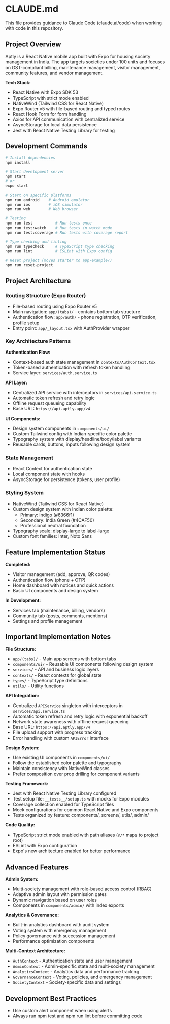 # CLAUDE.md

This file provides guidance to Claude Code (claude.ai/code) when working with code in this repository.

## Project Overview

Aptly is a React Native mobile app built with Expo for housing society management in India. The app targets societies under 100 units and focuses on GST-compliant billing, maintenance management, visitor management, community features, and vendor management.

**Tech Stack:**
- React Native with Expo SDK 53
- TypeScript with strict mode enabled
- NativeWind (Tailwind CSS for React Native)
- Expo Router v5 with file-based routing and typed routes
- React Hook Form for form handling
- Axios for API communication with centralized service
- AsyncStorage for local data persistence
- Jest with React Native Testing Library for testing

## Development Commands

```bash
# Install dependencies
npm install

# Start development server
npm start
# or
expo start

# Start on specific platforms
npm run android    # Android emulator
npm run ios        # iOS simulator
npm run web        # Web browser

# Testing
npm run test          # Run tests once
npm run test:watch    # Run tests in watch mode
npm run test:coverage # Run tests with coverage report

# Type checking and linting
npm run typecheck     # TypeScript type checking
npm run lint          # ESLint with Expo config

# Reset project (moves starter to app-example/)
npm run reset-project
```

## Project Architecture

### Routing Structure (Expo Router)
- File-based routing using Expo Router v5
- Main navigation: `app/(tabs)/` - contains bottom tab structure
- Authentication flow: `app/auth/` - phone registration, OTP verification, profile setup
- Entry point: `app/_layout.tsx` with AuthProvider wrapper

### Key Architecture Patterns

**Authentication Flow:**
- Context-based auth state management in `contexts/AuthContext.tsx`
- Token-based authentication with refresh token handling
- Service layer: `services/auth.service.ts`

**API Layer:**
- Centralized API service with interceptors in `services/api.service.ts`
- Automatic token refresh and retry logic
- Offline request queueing capability
- Base URL: `https://api.aptly.app/v4`

**UI Components:**
- Design system components in `components/ui/`
- Custom Tailwind config with Indian-specific color palette
- Typography system with display/headline/body/label variants
- Reusable cards, buttons, inputs following design system

### State Management
- React Context for authentication state
- Local component state with hooks
- AsyncStorage for persistence (tokens, user profile)

### Styling System
- NativeWind (Tailwind CSS for React Native)
- Custom design system with Indian color palette:
  - Primary: Indigo (#6366f1)
  - Secondary: India Green (#4CAF50)
  - Professional neutral foundation
- Typography scale: display-large to label-large
- Custom font families: Inter, Noto Sans

## Feature Implementation Status

**Completed:**
- Visitor management (add, approve, QR codes)
- Authentication flow (phone + OTP)
- Home dashboard with notices and quick actions
- Basic UI components and design system

**In Development:**
- Services tab (maintenance, billing, vendors)
- Community tab (posts, comments, mentions)
- Settings and profile management

## Important Implementation Notes

**File Structure:**
- `app/(tabs)/` - Main app screens with bottom tabs
- `components/ui/` - Reusable UI components following design system
- `services/` - API and business logic layers
- `contexts/` - React contexts for global state
- `types/` - TypeScript type definitions
- `utils/` - Utility functions

**API Integration:**
- Centralized `APIService` singleton with interceptors in `services/api.service.ts`
- Automatic token refresh and retry logic with exponential backoff
- Network state awareness with offline request queueing
- Base URL: `https://api.aptly.app/v4`
- File upload support with progress tracking
- Error handling with custom `APIError` interface

**Design System:**
- Use existing UI components in `components/ui/`
- Follow the established color palette and typography
- Maintain consistency with NativeWind classes
- Prefer composition over prop drilling for component variants

**Testing Framework:**
- Jest with React Native Testing Library configured
- Test setup file: `__tests__/setup.ts` with mocks for Expo modules
- Coverage collection enabled for TypeScript files
- Mock configurations for common React Native and Expo components
- Tests organized by feature: components/, screens/, utils/, admin/

**Code Quality:**
- TypeScript strict mode enabled with path aliases (`@/*` maps to project root)
- ESLint with Expo configuration
- Expo's new architecture enabled for better performance

## Advanced Features

**Admin System:**
- Multi-society management with role-based access control (RBAC)
- Adaptive admin layout with permission gates
- Dynamic navigation based on user roles
- Components in `components/admin/` with index exports

**Analytics & Governance:**
- Built-in analytics dashboard with audit system
- Voting system with emergency management
- Policy governance with succession management
- Performance optimization components

**Multi-Context Architecture:**
- `AuthContext` - Authentication state and user management
- `AdminContext` - Admin-specific state and multi-society management
- `AnalyticsContext` - Analytics data and performance tracking
- `GovernanceContext` - Voting, policies, and emergency management
- `SocietyContext` - Society-specific data and settings

## Development Best Practices

- Use custom alert component when using alerts
- Always run npm test and npm run lint before committing code